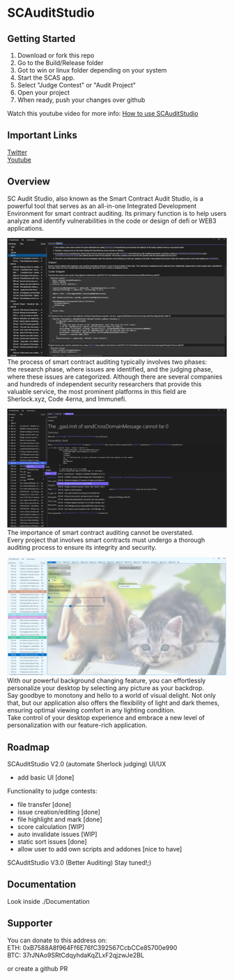 # SCAuditStudio

## Getting Started
1. Download or fork this repo  
2. Go to the Build/Release folder  
3. Got to win or linux folder depending on your system  
4. Start the SCAS app.
5. Select "Judge Contest" or "Audit Project"
6. Open your project
7. When ready, push your changes over github  
  
Watch this youtube video for more info: [How to use SCAuditStudio](https://www.youtube.com/watch?v=MoD9sPa7P9o)  

## Important Links  
[Twitter](https://twitter.com/SCAuditStudio)  
[Youtube](https://www.youtube.com/@SmartContractAuditStudio)  


## Overview
SC Audit Studio, also known as the Smart Contract Audit Studio, is a powerful tool that serves as an all-in-one Integrated Development Environment for smart contract auditing. Its primary function is to help users analyze and identify vulnerabilities in the code or design of defi or WEB3 applications.

![screen](./Documentation/SCAuditStudioV2.0.png)
The process of smart contract auditing typically involves two phases:  
the research phase, where issues are identified, and the judging phase, where these issues are categorized. Although there are several companies and hundreds of independent security researchers that provide this valuable service, the most prominent platforms in this field are Sherlock.xyz, Code 4erna, and Immunefi.

![screen](./Documentation/SCAuditStudioV2.0Highlight.png)
The importance of smart contract auditing cannot be overstated.  
Every project that involves smart contracts must undergo a thorough auditing process to ensure its integrity and security.  
  
![screen](./Documentation/SCAuditStudioV2Settings.png)
With our powerful background changing feature, you can effortlessly personalize your desktop by selecting any picture as your backdrop.  
Say goodbye to monotony and hello to a world of visual delight. Not only that, but our application also offers the flexibility of light and dark themes, ensuring optimal viewing comfort in any lighting condition.  
Take control of your desktop experience and embrace a new level of personalization with our feature-rich application.   
## Roadmap
SCAuditStudio V2.0 (automate Sherlock judging)
UI/UX
- add basic UI [done]

Functionality to judge contests:
- file transfer [done]
- issue creation/editing [done]
- file highlight and mark [done]
- score calculation [WIP]
- auto invalidate issues [WIP]
- static sort issues [done]
- allow user to add own scripts and addones [nice to have]

SCAuditStudio V3.0 (Better Auditing)
Stay tuned!;)

## Documentation
Look inside ./Documentation 

## Supporter
You can donate to this address on:  
ETH: 0xB7588A8f964Ff6E76fC392567CcbCCe85700e990  
BTC: 37rJNAo9SRtCdqyhdaKqZLxF2qjzwJe2BL   

or create a github PR
